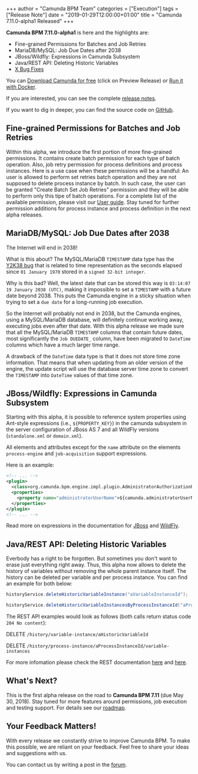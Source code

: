 +++
author = "Camunda BPM Team"
categories = ["Execution"]
tags = ["Release Note"]
date = "2019-01-29T12:00:00+01:00"
title = "Camunda 7.11.0-alpha1 Released"
+++

**Camunda BPM 7.11.0-alpha1** is here and the highlights are:

* Fine-grained Permissions for Batches and Job Retries
* MariaDB/MySQL: Job Due Dates after 2038
* JBoss/Wildfly: Expressions in Camunda Subsystem
* Java/REST API: Deleting Historic Variables
* [X Bug Fixes](https://app.camunda.com/jira/issues/?jql=issuetype%20%3D%20%22Bug%20Report%22%20AND%20fixVersion%20%3D%207.11.0-alpha1)

You can [Download Camunda for free](https://camunda.com/download/) (click on Preview Release) or [Run it with Docker](https://hub.docker.com/r/camunda/camunda-bpm-platform/).


If you are interested, you can see the complete [release notes](https://app.camunda.com/jira/secure/ReleaseNote.jspa?projectId=10230&version=15346).

If you want to dig in deeper, you can find the source code on [GitHub](https://github.com/camunda/camunda-bpm-platform/releases/tag/7.11.0-alpha1).

<!--more-->

## Fine-grained Permissions for Batches and Job Retries

Within this alpha, we introduce the first portion of more fine-grained permissions. It contains create batch permission for each type of batch operation. Also, job retry permission for process definitions and process instances. Here is a use case when these permissions will be a handful: An user is allowed to perform set retries batch operation and they are not supposed to delete process instance by batch. In such case, the user can be granted "Create Batch Set Job Retries" permission and they will be able to perform only this tipe of batch operations. For a complete list of the available permission, please visit our [User guide](https://docs.camunda.org/manual/latest/user-guide/process-engine/authorization-service/#additional-batch-permissions). Stay tuned for further permission additions for process instance and process definition in the next alpha releases. 

## MariaDB/MySQL: Job Due Dates after 2038

The Internet will end in 2038!

What is this about? The MySQL/MariaDB `TIMESTAMP` data type has the [Y2K38 bug](https://en.wikipedia.org/wiki/Year_2038_problem) that is related to time representation as the seconds elapsed since `01 January 1970` stored in a `signed 32-bit integer`.

Why is this bad? Well, the latest date that can be stored this way is `03:14:07 19 January 2038 (UTC)`, making it impossible to set a `TIMESTAMP` with a future date beyond 2038. This puts the Camunda engine in a sticky situation when trying to set a `due date` for a long-running job execution.

So the Internet will probably not end in 2038, but the Camunda engines, using a MySQL/MariaDB database, will definitely continue working away, executing jobs even after that date. With this alpha release we made sure that all the MySQL/MariaDB `TIMESTAMP` columns that contain future dates, most significantly the `Job DUEDATE_` column, have been migrated to `DateTime` columns which have a much larger time range.

A drawback of the `DateTime` data type is that it does not store time zone information. That means that when updating from an older version of the engine, the update script will use the database server time zone to convert the `TIMESTAMP` into `DateTime` values of that time zone.

## JBoss/Wildfly: Expressions in Camunda Subsystem

Starting with this alpha, it is possible to reference system properties using Ant-style expressions (i.e., `${PROPERTY_KEY}`) in the camunda subsystem in the server configuration of JBoss AS 7 and all WildFly versions (`standalone.xml` or `domain.xml`). 

All elements and attributes except for the `name` attribute on the elements `process-engine` and `job-acquisition` support expressions. 

Here is an example:

```xml
<!-- ... -->
<plugin>
  <class>org.camunda.bpm.engine.impl.plugin.AdministratorAuthorizationPlugin</class>
  <properties>
    <property name="administratorUserName">${camunda.administratorUserName}</property>
  </properties>
</plugin>
<!-- ... -->
```

Read more on expressions in the documentation for [JBoss](https://docs.jboss.org/author/display/AS71/Expressions) and [WildFly](http://docs.wildfly.org/15/Extending_WildFly.html#expressions).

## Java/REST API: Deleting Historic Variables

Everbody has a right to be forgotten. But sometimes you don't want to erase just everything right away.
Thus, this alpha now allows to delete the history of variables without removing the whole parent instance itself.
The history can be deleted per variable and per process instance. You can find an example for both below:
```java
historyService.deleteHistoricVariableInstance("aVariableInstanceId");

historyService.deleteHistoricVariableInstancesByProcessInstanceId("aProcessInstanceId");
```

The REST API examples would look as follows (both calls return status code `204 No content`):

DELETE `/history/variable-instance/aHistoricVariableId`

DELETE `/history/process-instance/aProcessInstanceId/variable-instances`

For more infomation please check the REST documentation [here](https://docs.camunda.org/manual/latest/reference/rest/history/variable-instance/delete-variable-instance/) and [here](https://docs.camunda.org/manual/latest/reference/rest/history/process-instance/delete-variable-instances/).

<!--no-more-->

## What's Next?

This is the first alpha release on the road to **Camunda BPM 7.11** (due May 30, 2018). Stay tuned for more features around permissions, job execution and testing support. For details see our [roadmap](https://camunda.com/learn/community/#roadmap).

## Your Feedback Matters!

With every release we constantly strive to improve Camunda BPM. To make this possible, we are reliant on your feedback. Feel free to share your ideas and suggestions with us.

You can contact us by writing a post in the [forum](https://forum.camunda.org/).
